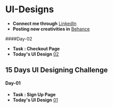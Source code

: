 # UI-Designs
- **Connect me through** [LinkedIn](https://www.linkedin.com/in/arjun-a-acharry-044a36252/)
- **Posting new creativities in** [Behance](https://www.behance.net/arjunaacharry)

####Day-02
- **Task : Checkout Page**
- **Today's UI Design** [02](https://user-images.githubusercontent.com/115148574/229348653-b165f16f-92ff-4651-84dd-c4928ec16518.jpg)

## 15 Days UI Designing Challenge
#### Day-01
- **Task : Sign Up Page**
- **Today's UI Design** [01](https://user-images.githubusercontent.com/115148574/229290776-a0987bbc-9d2a-40c1-814f-4893421740e8.jpg)
